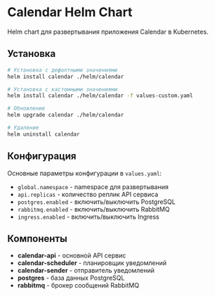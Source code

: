 # Calendar Helm Chart

Helm chart для развертывания приложения Calendar в Kubernetes.

## Установка

```bash
# Установка с дефолтными значениями
helm install calendar ./helm/calendar

# Установка с кастомными значениями
helm install calendar ./helm/calendar -f values-custom.yaml

# Обновление
helm upgrade calendar ./helm/calendar

# Удаление
helm uninstall calendar
```

## Конфигурация

Основные параметры конфигурации в `values.yaml`:

- `global.namespace` - namespace для развертывания
- `api.replicas` - количество реплик API сервиса
- `postgres.enabled` - включить/выключить PostgreSQL
- `rabbitmq.enabled` - включить/выключить RabbitMQ
- `ingress.enabled` - включить/выключить Ingress

## Компоненты

- **calendar-api** - основной API сервис
- **calendar-scheduler** - планировщик уведомлений
- **calendar-sender** - отправитель уведомлений
- **postgres** - база данных PostgreSQL
- **rabbitmq** - брокер сообщений RabbitMQ
